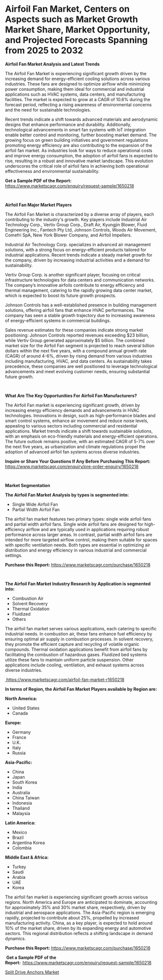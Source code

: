 <p><h1>Airfoil Fan Market, Centers on Aspects such as Market Growth Market Share, Market Opportunity, and Projected Forecasts Spanning from 2025 to 2032</h1></p><p><strong>Airfoil Fan Market Analysis and Latest Trends</strong></p>
<p><p>The Airfoil Fan Market is experiencing significant growth driven by the increasing demand for energy-efficient cooling solutions across various industries. These fans are designed to optimize airflow while minimizing power consumption, making them ideal for commercial and industrial applications such as HVAC systems, data centers, and manufacturing facilities. The market is expected to grow at a CAGR of 10.6% during the forecast period, reflecting a rising awareness of environmental concerns and the need for sustainable technologies.</p><p>Recent trends indicate a shift towards advanced materials and aerodynamic designs that enhance performance and durability. Additionally, technological advancements in smart fan systems with IoT integration enable better control and monitoring, further boosting market demand. The growing focus on green building initiatives and government regulations promoting energy efficiency are also contributing to the expansion of the airfoil fan market. As industries look for ways to reduce operational costs and improve energy consumption, the adoption of airfoil fans is expected to rise, resulting in a robust and innovative market landscape. This evolution underscores the critical role of airfoil fans in achieving both operational effectiveness and environmental sustainability.</p></p>
<p><strong>Get a Sample PDF of the Report:&nbsp;</strong> <a href="https://www.marketscagr.com/enquiry/request-sample/1650218?utm_campaign=2301&utm_medium=2&utm_source=Github&utm_content=ia&utm_term=17022025&utm_id=airfoil-fan">https://www.marketscagr.com/enquiry/request-sample/1650218</a></p>
<p>&nbsp;</p>
<p><strong>Airfoil Fan Major Market Players</strong></p>
<p><p>The Airfoil Fan Market is characterized by a diverse array of players, each contributing to the industry's growth. Key players include Industrial Air Technology Corp., Vertiv Group Corp., Draft Air, Kyungjin Blower, Fluid Engineering Inc., Fantech Pty Ltd, Johnson Controls, Woods Air Movement, Comefri SpA, New York Blower Company, and Airfoil Impellers. </p><p>Industrial Air Technology Corp. specializes in advanced air management solutions, with a strong focus on energy-efficient products tailored for industrial applications. Recent trends indicate a steady market growth for the company, driven by increasing industrial activities and a demand for sustainability.</p><p>Vertiv Group Corp. is another significant player, focusing on critical infrastructure technologies for data centers and communication networks. The company’s innovative airfoils contribute to energy efficiency and thermal management, catering to the rapidly growing data center market, which is expected to boost its future growth prospects.</p><p>Johnson Controls has a well-established presence in building management solutions, offering airfoil fans that enhance HVAC performances. The company has seen a stable growth trajectory due to increasing awareness of energy-efficient systems in commercial buildings. </p><p>Sales revenue estimates for these companies indicate strong market positioning: Johnson Controls reported revenues exceeding $23 billion, while Vertiv Group generated approximately $5 billion. The combined market size for the Airfoil Fan segment is projected to reach several billion dollars within the next five years, with a compound annual growth rate (CAGR) of around 4-6%, driven by rising demand from various industries including manufacturing, HVAC, and data centers. As sustainability takes precedence, these companies are well positioned to leverage technological advancements and meet evolving customer needs, ensuring substantial future growth.</p></p>
<p>&nbsp;</p>
<p><strong>What Are The Key Opportunities For Airfoil Fan Manufacturers?</strong></p>
<p><p>The Airfoil Fan market is experiencing significant growth, driven by increasing energy efficiency demands and advancements in HVAC technologies. Innovations in design, such as high-performance blades and smart control systems, enhance air movement and reduce noise levels, appealing to various sectors including commercial and residential applications. Market trends indicate a shift towards sustainable solutions, with an emphasis on eco-friendly materials and energy-efficient operations. The future outlook remains positive, with an estimated CAGR of 5-7% over the next five years, as urbanization and climate regulations propel the adoption of advanced airfoil fan systems across diverse industries.</p></p>
<p><strong>Inquire or Share Your Questions If Any Before Purchasing This Report:</strong> <a href="https://www.marketscagr.com/enquiry/pre-order-enquiry/1650218?utm_campaign=2301&utm_medium=2&utm_source=Github&utm_content=ia&utm_term=17022025&utm_id=airfoil-fan">https://www.marketscagr.com/enquiry/pre-order-enquiry/1650218</a></p>
<p>&nbsp;</p>
<p><strong>Market Segmentation</strong></p>
<p><strong>The Airfoil Fan Market Analysis by types is segmented into:</strong></p>
<p><ul><li>Single Wide Airfoil Fan</li><li>Partial Width Airfoil Fan</li></ul></p>
<p><p>The airfoil fan market features two primary types: single wide airfoil fans and partial width airfoil fans. Single wide airfoil fans are designed for high-efficiency airflow and are typically used in applications requiring robust performance across larger areas. In contrast, partial width airfoil fans are intended for more targeted airflow control, making them suitable for spaces with specific ventilation needs. Both types are essential in optimizing air distribution and energy efficiency in various industrial and commercial settings.</p></p>
<p><strong>Purchase this Report:&nbsp;</strong><a href="https://www.marketscagr.com/purchase/1650218?utm_campaign=2301&utm_medium=2&utm_source=Github&utm_content=ia&utm_term=17022025&utm_id=airfoil-fan">https://www.marketscagr.com/purchase/1650218</a></p>
<p>&nbsp;</p>
<p><strong>The Airfoil Fan Market Industry Research by Application is segmented into:</strong></p>
<p><ul><li>Combustion Air</li><li>Solvent Recovery</li><li>Thermal Oxidation</li><li>Fluidized</li><li>Others</li></ul></p>
<p><p>The airfoil fan market serves various applications, each catering to specific industrial needs. In combustion air, these fans enhance fuel efficiency by ensuring optimal air supply in combustion processes. In solvent recovery, they promote the efficient capture and recycling of volatile organic compounds. Thermal oxidation applications benefit from airfoil fans by facilitating the combustion of hazardous gases. Fluidized bed systems utilize these fans to maintain uniform particle suspension. Other applications include cooling, ventilation, and exhaust systems across diverse industries.</p></p>
<p><a href="https://www.marketscagr.com/airfoil-fan-market-r1650218?utm_campaign=2301&utm_medium=2&utm_source=Github&utm_content=ia&utm_term=17022025&utm_id=airfoil-fan">&nbsp;https://www.marketscagr.com/airfoil-fan-market-r1650218</a></p>
<p><strong>In terms of Region, the Airfoil Fan Market Players available by Region are:</strong></p>
<p>
    <p> <strong> North America: </strong>
        <ul>
            <li>United States</li>
            <li>Canada</li>
        </ul>
        </p> 
    <p> <strong> Europe: </strong>
        <ul>
            <li>Germany</li>
            <li>France</li>
            <li>U.K.</li>
            <li>Italy</li>
            <li>Russia</li>
        </ul>
        </p> 
    <p> <strong> Asia-Pacific: </strong>
        <ul>
            <li>China</li>
            <li>Japan</li>
            <li>South Korea</li>
            <li>India</li>
            <li>Australia</li>
            <li>China Taiwan</li>
            <li>Indonesia</li>
            <li>Thailand</li>
            <li>Malaysia</li>
        </ul>
        </p> 
    <p> <strong> Latin America: </strong>
        <ul>
            <li>Mexico</li>
            <li>Brazil</li>
            <li>Argentina Korea</li>
            <li>Colombia</li>
        </ul>
        </p> 
    <p> <strong> Middle East & Africa: </strong>
        <ul>
            <li>Turkey</li>
            <li>Saudi</li>
            <li>Arabia</li>
            <li>UAE</li>
            <li>Korea</li>
        </ul>
    </p>
    </p>
<p><p>The airfoil fan market is experiencing significant growth across various regions. North America and Europe are anticipated to dominate, accounting for approximately 35% and 30% market share, respectively, driven by industrial and aerospace applications. The Asia-Pacific region is emerging rapidly, projected to contribute about 25%, propelled by increased manufacturing activity. China, as a key player, is expected to hold around 10% of the market share, driven by its expanding energy and automotive sectors. This regional distribution reflects a shifting landscape in demand dynamics.</p></p>
<p><strong>Purchase this Report: </strong><a href="https://www.marketscagr.com/purchase/1650218?utm_campaign=2301&utm_medium=2&utm_source=Github&utm_content=ia&utm_term=17022025&utm_id=airfoil-fan">https://www.marketscagr.com/purchase/1650218</a></p>
<p>&nbsp;<strong>Get a Sample PDF of the Report:&nbsp;&nbsp;</strong><a href="https://www.marketscagr.com/enquiry/request-sample/1650218?utm_campaign=2301&utm_medium=2&utm_source=Github&utm_content=ia&utm_term=17022025&utm_id=airfoil-fan">https://www.marketscagr.com/enquiry/request-sample/1650218</a></p>
<p><strong></strong></p>
<p><p><a href="https://github.com/janraimondo83/Market-Research-Report-List-1/blob/main/split-drive-anchors-market.md?utm_campaign=2301&utm_medium=2&utm_source=Github&utm_content=ia&utm_term=17022025&utm_id=airfoil-fan">Split Drive Anchors Market</a></p></p>